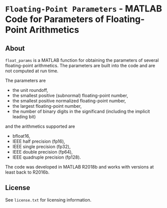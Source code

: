 `Floating-Point Parameters` - MATLAB Code for Parameters of Floating-Point Arithmetics
==========

About
-----

`float_params` is a MATLAB function for obtaining the parameters of several
floating-point arithmetics.  The parameters are built into the code and are
not computed at run time.

The parameters are

- the unit roundoff,
- the smallest positive (subnormal) floating-point number,
- the smallest positive normalized floating-point number,
- the largest floating-point number,
- the number of binary digits in the significand (including the
         implicit leading bit)

and the arithmetics supported are 

- bfloat16,
- IEEE half precision (fp16),
- IEEE single precision (fp32),
- IEEE double precision (fp64),
- IEEE quadruple precision (fp128).

The code was developed in MATLAB R2018b and works with versions at least
back to R2016b.

License
-------

See `license.txt` for licensing information.

